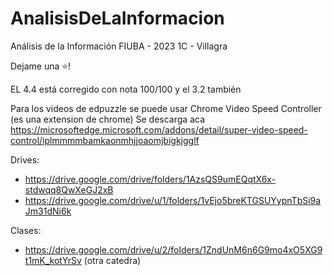 # AnalisisDeLaInformacion
Análisis de la Información FIUBA - 2023 1C - Villagra

Dejame una ⭐!

EL 4.4 está corregido con nota 100/100 y el 3.2 también

Para los videos de edpuzzle se puede usar Chrome Video Speed Controller (es una extension de chrome) 
Se descarga aca https://microsoftedge.microsoft.com/addons/detail/super-video-speed-control/iplmmmmbamkaonmhjjoaomjbigkjgglf

Drives:
* https://drive.google.com/drive/folders/1AzsQS9umEQqtX6x-stdwqq8QwXeGJ2xB
* https://drive.google.com/drive/u/1/folders/1vEjo5breKTGSUYypnTbSi9aJm31dNi6k

Clases: 
* https://drive.google.com/drive/u/2/folders/1ZndUnM6n6G9mo4xO5XG9t1mK_kotYrSv (otra catedra)
